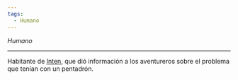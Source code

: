 ```yaml
---
tags:
  - Humano
---
```

*Humano*
___
Habitante de [Inten](../Lugares/Inten.md), que dió información a los aventureros sobre el problema que tenían con un pentadrón.
